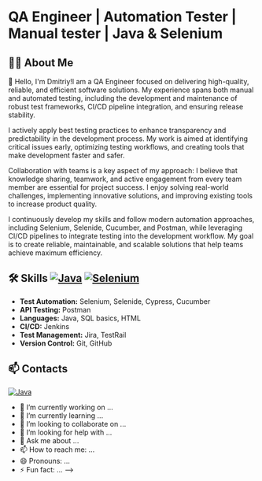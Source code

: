# QA Engineer | Automation Tester | Manual tester | Java & Selenium


## 👨‍💻 About Me
👋 Hello, I'm Dmitriy!I am a QA Engineer focused on delivering high-quality, reliable, and efficient software solutions. My experience spans both manual and automated testing, including the development and maintenance of robust test frameworks, CI/CD pipeline integration, and ensuring release stability.

I actively apply best testing practices to enhance transparency and predictability in the development process. My work is aimed at identifying critical issues early, optimizing testing workflows, and creating tools that make development faster and safer.

Collaboration with teams is a key aspect of my approach: I believe that knowledge sharing, teamwork, and active engagement from every team member are essential for project success. I enjoy solving real-world challenges, implementing innovative solutions, and improving existing tools to increase product quality.

I continuously develop my skills and follow modern automation approaches, including Selenium, Selenide, Cucumber, and Postman, while leveraging CI/CD pipelines to integrate testing into the development workflow. My goal is to create reliable, maintainable, and scalable solutions that help teams achieve maximum efficiency.
 ## 🛠 Skills [![Java](https://img.shields.io/badge/Java-17-red)](https://www.java.com/) [![Selenium](https://img.shields.io/badge/Selenium-WebDriver-blue)](https://www.selenium.dev/)

- **Test Automation:** Selenium, Selenide, Cypress, Cucumber
- **API Testing:** Postman
- **Languages:** Java, SQL basics, HTML
- **CI/CD:** Jenkins
- **Test Management:** Jira, TestRail
- **Version Control:** Git, GitHub
## 📫 Contacts

[![Java](https://img.shields.io/badge/Java-17-red)](https://www.java.com/)







- 🔭 I’m currently working on ...
- 🌱 I’m currently learning ...
- 👯 I’m looking to collaborate on ...
- 🤔 I’m looking for help with ...
- 💬 Ask me about ...
- 📫 How to reach me: ...
- 😄 Pronouns: ...
- ⚡ Fun fact: ...
-->
